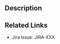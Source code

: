 <!-- Please make sure you read the contribution guidelines and then fill out the blanks below.

Please format the PR title appropriately based on the type of change:
  [JIRA-XXX]: <description>
-->

## Description

<!-- Provide a description here -->

## Related Links

<!-- List any links related to this pull request here

Replace "JIRA-XXX" with the your Jira issue key -->

- Jira Issue: JIRA-XXX
